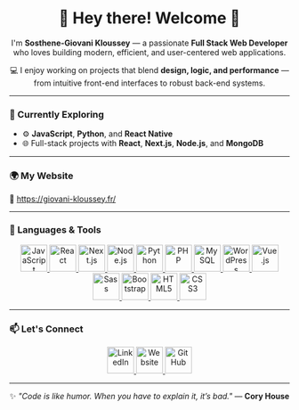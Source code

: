 <h1 align="center">👋 Hey there! Welcome 🤩</h1>

<p align="center">
I'm <strong>Sosthene-Giovani Kloussey</strong> — a passionate <strong>Full Stack Web Developer</strong> who loves building modern, efficient, and user-centered web applications.  
</p>

<p align="center">
💻 I enjoy working on projects that blend <strong>design, logic, and performance</strong> — from intuitive front-end interfaces to robust back-end systems.  
</p>

---

### 🚀 Currently Exploring
- ⚙️ **JavaScript**, **Python**, and **React Native**
- 🌐 Full-stack projects with **React**, **Next.js**, **Node.js**, and **MongoDB**

---

### 🌍 My Website  
🔗 https://giovani-kloussey.fr/

---

### 🧠 Languages & Tools  

<p align="center">
<a href="https://developer.mozilla.org/en-US/docs/Web/JavaScript" target="_blank" rel="noreferrer">
  <img src="https://skillicons.dev/icons?i=js" width="48" alt="JavaScript" />
</a>
<a href="https://reactjs.org/" target="_blank" rel="noreferrer">
  <img src="https://skillicons.dev/icons?i=react" width="48" alt="React" />
</a>
<a href="https://nextjs.org/" target="_blank" rel="noreferrer">
  <img src="https://skillicons.dev/icons?i=nextjs" width="48" alt="Next.js" />
</a>
<a href="https://nodejs.org/" target="_blank" rel="noreferrer">
  <img src="https://skillicons.dev/icons?i=nodejs" width="48" alt="Node.js" />
</a>
<a href="https://www.python.org/" target="_blank" rel="noreferrer">
  <img src="https://skillicons.dev/icons?i=python" width="48" alt="Python" />
</a>
<a href="https://www.php.net/" target="_blank" rel="noreferrer">
  <img src="https://skillicons.dev/icons?i=php" width="48" alt="PHP" />
</a>
<a href="https://www.mysql.com/" target="_blank" rel="noreferrer">
  <img src="https://skillicons.dev/icons?i=mysql" width="48" alt="MySQL" />
</a>
<a href="https://wordpress.org/" target="_blank" rel="noreferrer">
  <img src="https://skillicons.dev/icons?i=wordpress" width="48" alt="WordPress" />
</a>
<a href="https://vuejs.org/" target="_blank" rel="noreferrer">
  <img src="https://skillicons.dev/icons?i=vue" width="48" alt="Vue.js" />
</a>
<a href="https://sass-lang.com/" target="_blank" rel="noreferrer">
  <img src="https://skillicons.dev/icons?i=sass" width="48" alt="Sass" />
</a>
<a href="https://getbootstrap.com/" target="_blank" rel="noreferrer">
  <img src="https://skillicons.dev/icons?i=bootstrap" width="48" alt="Bootstrap" />
</a>
<a href="https://developer.mozilla.org/en-US/docs/Glossary/HTML5" target="_blank" rel="noreferrer">
  <img src="https://skillicons.dev/icons?i=html" width="48" alt="HTML5" />
</a>
<a href="https://developer.mozilla.org/en-US/docs/Web/CSS" target="_blank" rel="noreferrer">
  <img src="https://skillicons.dev/icons?i=css" width="48" alt="CSS3" />
</a>
</p>

---

### 📫 Let's Connect  
<p align="center">
<a href="https://www.linkedin.com/in/sosthene-giovani-kloussey" target="_blank" rel="noreferrer">
  <img src="https://skillicons.dev/icons?i=linkedin" width="48" alt="LinkedIn" />
</a>
<a href="https://giovani-kloussey.vercel.app" target="_blank" rel="noreferrer">
  <img src="https://skillicons.dev/icons?i=vercel" width="48" alt="Website" />
</a>
<a href="https://github.com/sosthenegiovani" target="_blank" rel="noreferrer">
  <img src="https://skillicons.dev/icons?i=github" width="48" alt="GitHub" />
</a>
</p>

---

<p align="center">
  ✨ <em>"Code is like humor. When you have to explain it, it’s bad."</em> — <strong>Cory House</strong>
</p>
